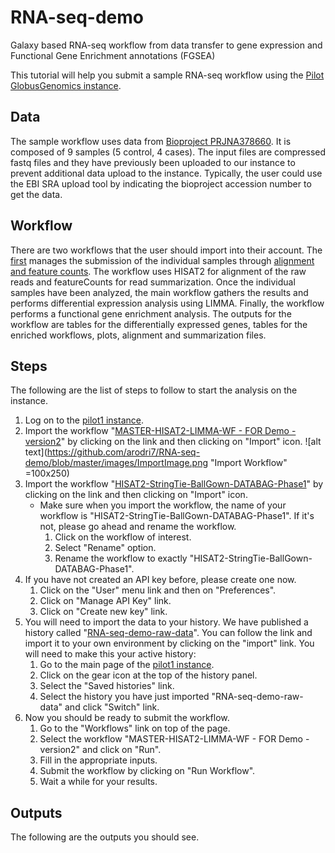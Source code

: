 # RNA-seq-demo
Galaxy based RNA-seq workflow from data transfer to gene expression and Functional Gene Enrichment annotations (FGSEA)

This tutorial will help you submit a sample RNA-seq workflow using the [Pilot GlobusGenomics instance](https://pilot1.globusgenomics.org).

## Data
The sample workflow uses data from [Bioproject PRJNA378660](https://www.ncbi.nlm.nih.gov/bioproject/?term=PRJNA378660). It is composed of 9 samples (5 control, 4 cases). The input files are compressed fastq files and they have previously been uploaded to our instance to prevent additional data upload to the instance. Typically, the user could use the EBI SRA upload tool by indicating the bioproject accession number to get the data.

## Workflow
There are two workflows that the user should import into their account. The [first]( https://pilot1.globusgenomics.org/u/arodri7/w/master-hisat2-limma-wf---for-demo---version2-imported-from-uploaded-file) manages the submission of the individual samples through [alignment and feature counts]( https://pilot1.globusgenomics.org/u/arodri7/w/hisat2-stringtie-ballgown-databag-phase1-imported-from-uploaded-file). The workflow uses HISAT2 for alignment of the raw reads and featureCounts for read summarization. Once the individual samples have been analyzed, the main workflow gathers the results and performs differential expression analysis using LIMMA. Finally, the workflow performs a functional gene enrichment analysis. The outputs for the workflow are tables for the differentially expressed genes, tables for the enriched workflows, plots, alignment and summarization files.

## Steps
The following are the list of steps to follow to start the analysis on the instance.
1. Log on to the [pilot1 instance](https://pilot1.globusgenomics.org).
2. Import the workflow "[MASTER-HISAT2-LIMMA-WF - FOR Demo - version2](https://pilot1.globusgenomics.org/u/arodri7/w/master-hisat2-limma-wf---for-demo---version2-imported-from-uploaded-file)" by clicking on the link and then clicking on "Import" icon.
![alt text](https://github.com/arodri7/RNA-seq-demo/blob/master/images/ImportImage.png "Import Workflow" =100x250)
3. Import the workflow "[HISAT2-StringTie-BallGown-DATABAG-Phase1](https://pilot1.globusgenomics.org/u/arodri7/w/hisat2-stringtie-ballgown-databag-phase1-imported-from-uploaded-file)" by clicking on the link and then clicking on "Import" icon.
    * Make sure when you import the workflow, the name of your workflow is "HISAT2-StringTie-BallGown-DATABAG-Phase1". If it's not, please go ahead and rename the workflow.
      1. Click on the workflow of interest.
      2. Select "Rename" option.
      3. Rename the workflow to exactly "HISAT2-StringTie-BallGown-DATABAG-Phase1".
4. If you have not created an API key before, please create one now.
    1. Click on the "User" menu link and then on "Preferences".
    2. Click on "Manage API Key" link.
    3. Click on "Create new key" link.
5. You will need to import the data to your history. We have published a history called "[RNA-seq-demo-raw-data](https://pilot1.globusgenomics.org/u/arodri7/h/rna-seq-demo-raw-data)". You can follow the link and import it to your own environment by clicking on the "import" link. You will need to make this your active history:
    1. Go to the main page of the [pilot1 instance](https://pilot1.globusgenomics.org).
    2. Click on the gear icon at the top of the history panel.
    3. Select the "Saved histories" link.
    4. Select the history you have just imported "RNA-seq-demo-raw-data" and click "Switch" link.
6. Now you should be ready to submit the workflow.
    1. Go to the "Workflows" link on top of the page.
    2. Select the workflow "MASTER-HISAT2-LIMMA-WF - FOR Demo - version2" and click on "Run".
    3. Fill in the appropriate inputs.
    4. Submit the workflow by clicking on "Run Workflow".
    5. Wait a while for your results.
    
## Outputs
The following are the outputs you should see.
  
